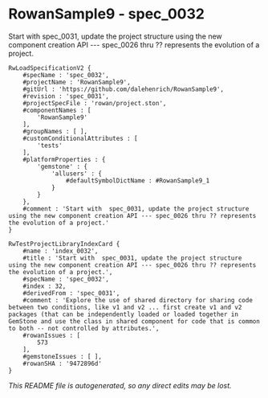 # RowanSample9 - spec_0032
Start with  spec_0031, update the project structure using the new component creation API --- spec_0026 thru ?? represents the evolution of a project.
```
RwLoadSpecificationV2 {
	#specName : 'spec_0032',
	#projectName : 'RowanSample9',
	#gitUrl : 'https://github.com/dalehenrich/RowanSample9',
	#revision : 'spec_0031',
	#projectSpecFile : 'rowan/project.ston',
	#componentNames : [
		'RowanSample9'
	],
	#groupNames : [ ],
	#customConditionalAttributes : [
		'tests'
	],
	#platformProperties : {
		'gemstone' : {
			'allusers' : {
				#defaultSymbolDictName : #RowanSample9_1
			}
		}
	},
	#comment : 'Start with  spec_0031, update the project structure using the new component creation API --- spec_0026 thru ?? represents the evolution of a project.'
}

RwTestProjectLibraryIndexCard {
	#name : 'index_0032',
	#title : 'Start with  spec_0031, update the project structure using the new component creation API --- spec_0026 thru ?? represents the evolution of a project.',
	#specName : 'spec_0032',
	#index : 32,
	#derivedFrom : 'spec_0031',
	#comment : 'Explore the use of shared directory for sharing code between two conditions, like v1 and v2 ... first create v1 and v2 packages (that can be independently loaded or loaded together in GemStone and use the class in shared component for code that is common to both -- not controlled by attributes.',
	#rowanIssues : [
		573
	],
	#gemstoneIssues : [ ],
	#rowanSHA : '9472896d'
}
```

*This README file is autogenerated, so any direct edits may be lost.*
